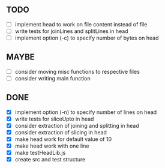 ## TODO

- [ ] implement head to work on file content instead of file
- [ ] write tests for joinLines and splitLines in head
- [ ] implement option (-c) to specify number of bytes on head

## MAYBE

- [ ] consider moving misc functions to respective files
- [ ] consider writing main function

## DONE

- [x] implement option (-n) to specify number of lines on head
- [x] write tests for sliceUpto in head
- [x] consider extraction of joining and splitting in head
- [x] consider extraction of slicing in head
- [x] make head work for default value of 10
- [x] make head work with one line
- [x] make testHeadLib.js
- [x] create src and test structure
